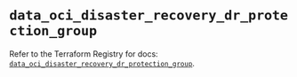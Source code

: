# `data_oci_disaster_recovery_dr_protection_group`

Refer to the Terraform Registry for docs: [`data_oci_disaster_recovery_dr_protection_group`](https://registry.terraform.io/providers/oracle/oci/6.18.0/docs/data-sources/disaster_recovery_dr_protection_group).
